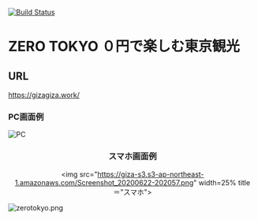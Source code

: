 [![Build Status](https://travis-ci.org/gizaju10/django.svg?branch=master)](https://travis-ci.org/gizaju10/django)

# ZERO TOKYO ０円で楽しむ東京観光

## URL
https://gizagiza.work/
### PC画面例
![PC](https://giza-s3.s3-ap-northeast-1.amazonaws.com/zerorokyo_PC.PNG)

<div align="center">
<h3>スマホ画面例</h3>

  <img src="https://giza-s3.s3-ap-northeast-1.amazonaws.com/Screenshot_20200622-202057.png" width=25% title＝"スマホ">
 </div>

![zerotokyo.png](https://giza-s3.s3-ap-northeast-1.amazonaws.com/zerotokyo.png)

